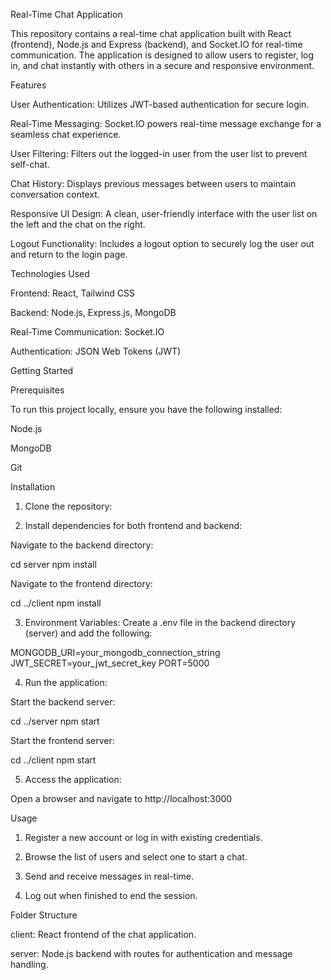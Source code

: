 Real-Time Chat Application

This repository contains a real-time chat application built with React (frontend), Node.js and Express (backend), and Socket.IO for real-time communication. The application is designed to allow users to register, log in, and chat instantly with others in a secure and responsive environment.

Features

User Authentication: Utilizes JWT-based authentication for secure login.

Real-Time Messaging: Socket.IO powers real-time message exchange for a seamless chat experience.

User Filtering: Filters out the logged-in user from the user list to prevent self-chat.

Chat History: Displays previous messages between users to maintain conversation context.

Responsive UI Design: A clean, user-friendly interface with the user list on the left and the chat on the right.

Logout Functionality: Includes a logout option to securely log the user out and return to the login page.


Technologies Used

Frontend: React, Tailwind CSS

Backend: Node.js, Express.js, MongoDB

Real-Time Communication: Socket.IO

Authentication: JSON Web Tokens (JWT)


Getting Started

Prerequisites

To run this project locally, ensure you have the following installed:

Node.js

MongoDB

Git


Installation

1. Clone the repository:

2. Install dependencies for both frontend and backend:

Navigate to the backend directory:

cd server
npm install

Navigate to the frontend directory:

cd ../client
npm install



3. Environment Variables: Create a .env file in the backend directory (server) and add the following:

MONGODB_URI=your_mongodb_connection_string
JWT_SECRET=your_jwt_secret_key
PORT=5000


4. Run the application:

Start the backend server:

cd ../server
npm start

Start the frontend server:

cd ../client
npm start



5. Access the application:

Open a browser and navigate to http://localhost:3000




Usage

1. Register a new account or log in with existing credentials.


2. Browse the list of users and select one to start a chat.


3. Send and receive messages in real-time.


4. Log out when finished to end the session.



Folder Structure

client: React frontend of the chat application.

server: Node.js backend with routes for authentication and message handling.
